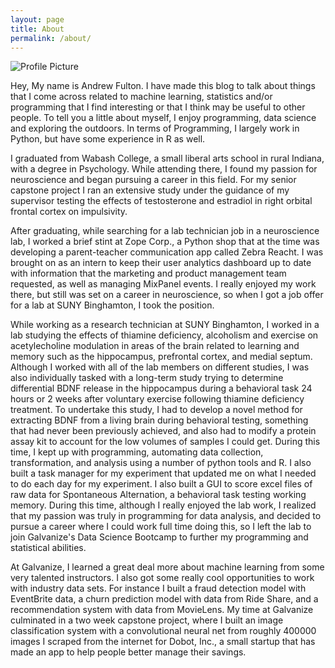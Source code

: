```yaml
---
layout: page
title: About
permalink: /about/
---
```


<img src="{{ site.baseurl }}/assets/me.jpg" title="Profile Picture" class="profile">

Hey, My name is Andrew Fulton. I have made this blog to talk about things that I come across related to machine learning, statistics and/or programming that I find interesting or that I think may be useful to other people. To tell you a little about myself, I enjoy programming, data science and exploring the outdoors. In terms of Programming, I largely work in Python, but have some experience in R as well.

I graduated from Wabash College, a small liberal arts school in rural Indiana, with a degree in Psychology. While attending there, I found my passion for neuroscience and began pursuing a career in this field. For my senior capstone project I ran an extensive study under the guidance of my supervisor testing the effects of testosterone and estradiol in right orbital frontal cortex on impulsivity.

After graduating, while searching for a lab technician job in a neuroscience lab, I worked a brief stint at Zope Corp., a Python shop that at the time was developing a parent-teacher communication app called Zebra Reacht. I was brought on as an intern to keep their user analytics dashboard up to date with information that the marketing and product management team requested, as well as managing MixPanel events. I really enjoyed my work there, but still was set on a career in neuroscience, so when I got a job offer for a lab at SUNY Binghamton, I took the position.

While working as a research technician at SUNY Binghamton, I worked in a lab studying the effects of thiamine deficiency, alcoholism and exercise on acetylecholine modulation in areas of the brain related to learning and memory such as the hippocampus, prefrontal cortex, and medial septum. Although I worked with all of the lab members on different studies, I was also individually tasked with a long-term study trying to determine differential BDNF release in the hippocampus during a behavioral task 24 hours or 2 weeks after voluntary exercise following thiamine deficiency treatment. To undertake this study, I had to develop a novel method for extracting BDNF from a living brain during behavioral testing, something that had never been previously achieved, and also had to modify a protein assay kit to account for the low volumes of samples I could get. During this time, I kept up with programming, automating data collection, transformation, and analysis using a number of python tools and R. I also built a task manager for my experiment that updated me on what I needed to do each day for my experiment. I also built a GUI to score excel files of raw data for Spontaneous Alternation, a behavioral task testing working memory. During this time, although I really enjoyed the lab work, I realized that my passion was truly in programming for data analysis, and decided to pursue a career where I could work full time doing this, so I left the lab to join Galvanize's Data Science Bootcamp to further my programming and statistical abilities.

At Galvanize, I learned a great deal more about machine learning from some very talented instructors. I also got some really cool opportunities to work with industry data sets. For instance I built a fraud detection model with EventBrite data, a churn prediction model with data from Ride Share, and a recommendation system with data from MovieLens. My time at Galvanize culminated in a two week capstone project, where I built an image classification system with a convolutional neural net from roughly 400000 images I scraped from the internet for Dobot, Inc., a small startup that has made an app to help people better manage their savings. 
